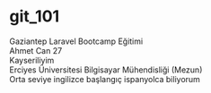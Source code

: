 # git_101
Gaziantep Laravel Bootcamp Eğitimi <br>
Ahmet Can 27 <br>
Kayseriliyim <br> 
Erciyes Üniversitesi Bilgisayar Mühendisliği (Mezun) <br>
Orta seviye ingilizce başlangıç ispanyolca biliyorum
